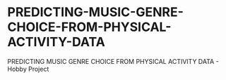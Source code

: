 # PREDICTING-MUSIC-GENRE-CHOICE-FROM-PHYSICAL-ACTIVITY-DATA
PREDICTING MUSIC GENRE CHOICE FROM PHYSICAL ACTIVITY DATA  - Hobby Project

